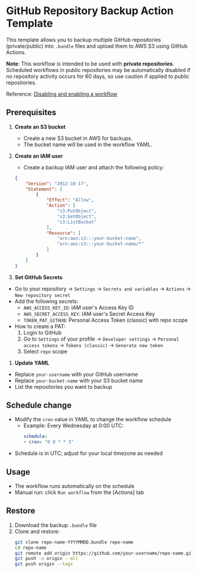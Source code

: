 # GitHub Repository Backup Action Template

This template allows you to backup multiple GitHub repositories (private/public) into `.bundle` files and upload them to AWS S3 using GitHub Actions.

**Note**: This workflow is intended to be used with **private repositories**.
Scheduled workflows in public repositories may be automatically disabled if no repository activity occurs for 60 days, so use caution if applied to public repositories.

Reference: [Disabling and enabling a workflow](https://docs.github.com/en/actions/how-tos/manage-workflow-runs/disable-and-enable-workflows)

## Prerequisites

1. **Create an S3 bucket**
   - Create a new S3 bucket in AWS for backups.
   - The bucket name will be used in the workflow YAML.
2. **Create an IAM user**
   - Create a backup IAM user and attach the following policy:
    ```json
    {
        "Version": "2012-10-17",
        "Statement": [
            {
                "Effect": "Allow",
                "Action": [
                    "s3:PutObject",
                    "s3:GetObject",
                    "s3:ListBucket"
                ],
                "Resource": [
                    "arn:aws:s3:::your-bucket-name",
                    "arn:aws:s3:::your-bucket-name/*"
                ]
            }
        ]
    }
    ```

3. **Set GitHub Secrets**
- Go to your repository → `Settings` → `Secrets and variables` → `Actions` → `New repository secret`
- Add the following secrets:
  - `AWS_ACCESS_KEY_ID`: IAM user's Access Key ID
  - `AWS_SECRET_ACCESS_KEY`: IAM user's Secret Access Key
  - `TOKEN_PAT_GITHUB`: Personal Access Token (classic) with repo scope
- How to create a PAT:
  1. Login to GitHub
  2. Go to `Settings` of your profile → `Developer settings` → `Personal access tokens` → `Tokens (classic)` → `Generate new token`
  3. Select `repo` scope

1. **Update YAML**
- Replace `your-username` with your GitHub username
- Replace `your-bucket-name` with your S3 bucket name
- List the repositories you want to backup

## Schedule change

- Modify the `cron` value in YAML to change the workflow schedule
  - Example: Every Wednesday at 0:00 UTC:
    ```yaml
    schedule:
    - cron: "0 0 * * 3"
    ```
- Schedule is in UTC; adjust for your local timezone as needed

## Usage

- The workflow runs automatically on the schedule
- Manual run: click `Run workflow` from the [Actions] tab

## Restore

1. Download the backup `.bundle` file
2. Clone and restore:
    ```bash
    git clone repo-name-YYYYMMDD.bundle repo-name
    cd repo-name
    git remote add origin https://github.com/your-username/repo-name.git
    git push -u origin --all
    git push origin --tags
    ```
